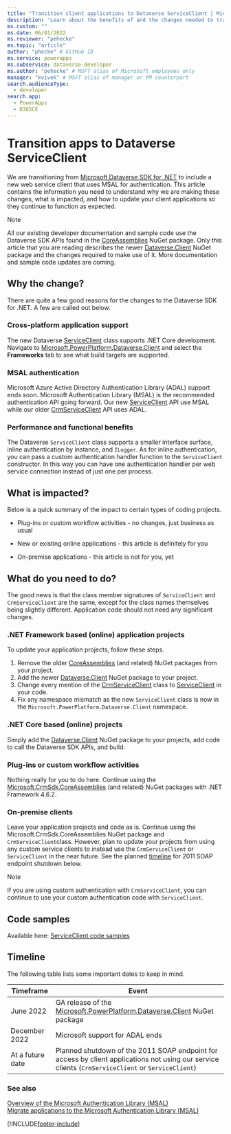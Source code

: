 ```yaml
---
title: "Transition client applications to Dataverse ServiceClient | Microsoft Docs" # Intent and product brand in a unique string of 43-59 chars including spaces
description: "Learn about the benefits of and the changes needed to transitions your client application to use Dataverse ServiceClient class for web service connections." # 115-145 characters including spaces. This abstract displays in the search result.
ms.custom: ""
ms.date: 06/01/2022
ms.reviewer: "pehecke"
ms.topic: "article"
author: "phecke" # GitHub ID
ms.service: powerapps
ms.subservice: dataverse-developer
ms.author: "pehecke" # MSFT alias of Microsoft employees only
manager: "kvivek" # MSFT alias of manager or PM counterpart
search.audienceType: 
  - developer
search.app: 
  - PowerApps
  - D365CE
---
```


# Transition apps to Dataverse ServiceClient

We are transitioning from [Microsoft Dataverse SDK for .NET](developer-tools.md#dataverse-sdk-for-net) to include a new web service client that uses MSAL for authentication. This article contains the information you need to understand why we are making these changes, what is impacted, and how to update your client applications so they continue to function as expected.

> [!NOTE]
> All our existing developer documentation and sample code use the Dataverse SDK APIs found in the [CoreAssemblies](https://www.nuget.org/packages/Microsoft.CrmSdk.CoreAssemblies/) NuGet package. Only this article that you are reading describes the newer [Dataverse.Client](https://www.nuget.org/packages/Microsoft.PowerPlatform.Dataverse.Client/) NuGet package and the changes required to make use of it. More documentation and sample code updates are coming.

## Why the change?

There are quite a few good reasons for the changes to the Dataverse SDK for .NET. A few are called out below.

### Cross-platform application support

The new Dataverse [ServiceClient](xref:Microsoft.PowerPlatform.Dataverse.Client.ServiceClient) class supports .NET Core development. Navigate to [Microsoft.PowerPlatform.Dataverse.Client](https://www.nuget.org/packages/Microsoft.PowerPlatform.Dataverse.Client/) and select the **Frameworks** tab to see what build targets are supported.

### MSAL authentication

Microsoft Azure Active Directory Authentication Library (ADAL) support ends soon. Microsoft Authentication Library (MSAL) is the recommended authentication API going forward. Our new [ServiceClient](xref:Microsoft.PowerPlatform.Dataverse.Client.ServiceClient) API use MSAL while our older [CrmServiceClient](xref:Microsoft.Xrm.Tooling.Connector.CrmServiceClient) API uses ADAL.

### Performance and functional benefits

The Dataverse `ServiceClient` class supports a smaller interface surface, inline authentication by instance, and `ILogger`. As for inline authentication, you can pass a custom authentication handler function to the `ServiceClient` constructor. In this way you can have one authentication handler per web service connection instead of just one per process.

## What is impacted?

Below is a quick summary of the impact to certain types of coding projects.

- Plug-ins or custom workflow activities - no changes, just business as usual

- New or existing online applications - this article is definitely for you

- On-premise applications - this article is not for you, yet

## What do you need to do?

The good news is that the class member signatures of `ServiceClient` and `CrmServiceClient` are the same, except for the class names themselves being slightly different. Application code should not need any significant changes.

### .NET Framework based (online) application projects

To update your application projects, follow these steps.

1. Remove the older [CoreAssemblies](https://www.nuget.org/packages/Microsoft.CrmSdk.CoreAssemblies/) (and related) NuGet packages from your project.
1. Add the newer [Dataverse.Client](https://www.nuget.org/packages/Microsoft.PowerPlatform.Dataverse.Client/) NuGet package to your project.
1. Change every mention of the [CrmServiceClient](xref:Microsoft.Xrm.Tooling.Connector.CrmServiceClient) class to [ServiceClient](xref:Microsoft.PowerPlatform.Dataverse.Client.ServiceClient) in your code.
1. Fix any namespace mismatch as the new `ServiceClient` class is now in the `Microsoft.PowerPlatform.Dataverse.Client` namespace.

### .NET Core based (online) projects

Simply add the [Dataverse.Client](https://www.nuget.org/packages/Microsoft.PowerPlatform.Dataverse.Client/) NuGet package to your projects, add code to call the Dataverse SDK APIs, and build.

### Plug-ins or custom workflow activities

Nothing really for you to do here. Continue using the [Microsoft.CrmSdk.CoreAssemblies](https://www.nuget.org/packages/Microsoft.CrmSdk.CoreAssemblies/) (and related) NuGet packages with .NET Framework 4.6.2.

### On-premise clients

Leave your application projects and code as is. Continue using the Microsoft.CrmSdk.CoreAssemblies NuGet package and `CrmServiceClient`class. However, plan to update your projects from using any custom service clients to instead use the `CrmServiceClient` or `ServiceClient` in the near future. See the planned [timeline](#timeline) for 2011 SOAP endpoint shutdown below.

> [!NOTE]
> If you are using custom authentication with `CrmServiceClient`, you can continue to use your custom authentication code with `ServiceClient`.

## Code samples

Available here: [ServiceClient code samples](https://github.com/microsoft/PowerApps-Samples/tree/master/cds/orgsvc/C%23-NETCore/ServiceClient) 

## Timeline

The following table lists some important dates to keep in mind.

| Timeframe | Event |
| --- | --- |
|June 2022|GA release of the [Microsoft.PowerPlatform.Dataverse.Client](https://www.nuget.org/packages/Microsoft.PowerPlatform.Dataverse.Client/) NuGet package|
|December 2022|Microsoft support for ADAL ends|
|At a future date|Planned shutdown of the 2011 SOAP endpoint for access by client applications not using our service clients (`CrmServiceClient` or `ServiceClient`)|

### See also
  
[Overview of the Microsoft Authentication Library (MSAL)](/azure/active-directory/develop/msal-overview)  
[Migrate applications to the Microsoft Authentication Library (MSAL)](/azure/active-directory/develop/msal-migration)  

[!INCLUDE[footer-include](../../includes/footer-banner.md)]
